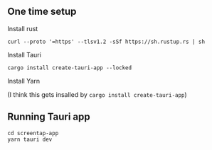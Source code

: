 ## One time setup

Install rust

```
curl --proto '=https' --tlsv1.2 -sSf https://sh.rustup.rs | sh
```

Install Tauri

```
cargo install create-tauri-app --locked
```

Install Yarn

(I think this gets insalled by `cargo install create-tauri-app`)

## Running Tauri app

```
cd screentap-app
yarn tauri dev
```